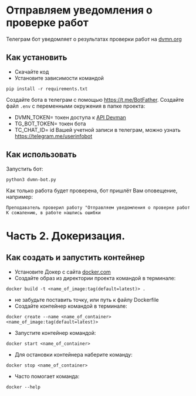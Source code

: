 # Отправляем уведомления о проверке работ
Телеграм бот уведомляет о результатах проверки работ на [dvmn.org](https://dvmn.org/)


## Как установить

- Скачайте код
- Установите зависимости командой
```commandline
pip install -r requirements.txt
```

Создайте бота в телеграм с помощью https://t.me/BotFather.
Создайте файл `.env` с переменными окружения в папке проекта:
- DVMN_TOKEN= токен доступа к [API Devman](https://dvmn.org/api/docs/)  
- TG_BOT_TOKEN= токен бота
- TC_CHAT_ID=  id Вашей учетной записи в телеграм, можно узнать https://telegram.me/userinfobot

## Как использовать
Запустить бот:
```commandline
python3 dvmn-bot.py 
```

Как только работа будет проверена, бот пришлёт Вам оповещение, например:

`Преподаватель проверил работу "Отправляем уведомления о проверке работ
К сожалению, в работе нашлись ошибки`

# Часть 2. Докеризация.

## Как создать и запустить контейнер
- Установите Докер с сайта [docker.com](https://www.docker.com/)
- Создайте образ из директории проекта командой в терминале:
```commandline
docker build -t <name_of_image:tag(default=latest)> .
```
- не забудьте поставить точку, или путь к файлу Dockerfile
- Создайте контейнер командой в терминале:
```commandline
docker create --name <name_of_container> <name_of_image:tag(default=latest)>
```
- Запустите контейнер командой:
```commandline
docker start <name_of_container>
```
- Для остановки контейнера наберите команду:
```commandline
docker stop <name_of_container>
```
- Часто помогает команда:
```commandline
docker --help
```
